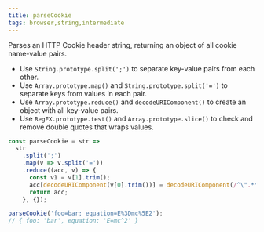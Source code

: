 ```yaml
---
title: parseCookie
tags: browser,string,intermediate
---
```


Parses an HTTP Cookie header string, returning an object of all cookie name-value pairs.

- Use `String.prototype.split(';')` to separate key-value pairs from each other.
- Use `Array.prototype.map()` and `String.prototype.split('=')` to separate keys from values in each pair.
- Use `Array.prototype.reduce()` and `decodeURIComponent()` to create an object with all key-value pairs.
- Use `RegEX.prototype.test()` and `Array.prototype.slice()` to check and remove double quotes that wraps values.

```js
const parseCookie = str =>
  str
    .split(';')
    .map(v => v.split('='))
    .reduce((acc, v) => {
      const v1 = v[1].trim();
      acc[decodeURIComponent(v[0].trim())] = decodeURIComponent(/^\".*\"$/.test(v1) ? v1.slice(1, -1) : v1);
      return acc;
    }, {});
```

```js
parseCookie('foo=bar; equation=E%3Dmc%5E2');
// { foo: 'bar', equation: 'E=mc^2' }
```
